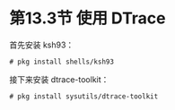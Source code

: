 # 第13.3节 使用 DTrace

首先安装 ksh93：

`# pkg install shells/ksh93`

接下来安装 dtrace-toolkit：

`# pkg install sysutils/dtrace-toolkit`
